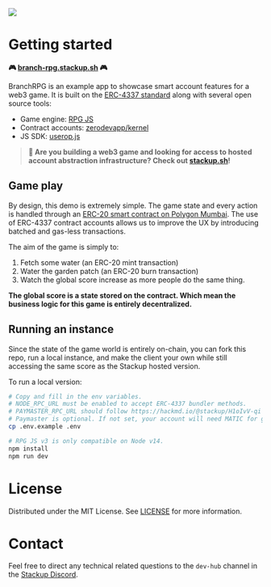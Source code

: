 ![](https://i.imgur.com/1zN8P56.png)

# Getting started

**🎮 [branch-rpg.stackup.sh](https://branch-rpg.stackup.sh/) 🎮**

BranchRPG is an example app to showcase smart account features for a web3 game. It is built on the [ERC-4337 standard](https://github.com/eth-infinitism/account-abstraction/blob/develop/eip/EIPS/eip-4337.md) along with several open source tools:

- Game engine: [RPG JS](https://rpgjs.dev/)
- Contract accounts: [zerodevapp/kernel](https://github.com/zerodevapp/kernel)
- JS SDK: [userop.js](https://github.com/stackup-wallet/userop.js)

> **🚀 Are you building a web3 game and looking for access to hosted account abstraction infrastructure? Check out [stackup.sh](https://www.stackup.sh/)!**

## Game play

By design, this demo is extremely simple. The game state and every action is handled through an [ERC-20 smart contract on Polygon Mumbai](https://mumbai.polygonscan.com/address/0x20d8aE1faAFc55c8e2f1e86D02a62C79D9A43a73). The use of ERC-4337 contract accounts allows us to improve the UX by introducing batched and gas-less transactions.

The aim of the game is simply to:

1. Fetch some water (an ERC-20 mint transaction)
2. Water the garden patch (an ERC-20 burn transaction)
3. Watch the global score increase as more people do the same thing.

**The global score is a state stored on the contract. Which mean the business logic for this game is entirely decentralized.**

## Running an instance

Since the state of the game world is entirely on-chain, you can fork this repo, run a local instance, and make the client your own while still accessing the same score as the Stackup hosted version.

To run a local version:

```bash
# Copy and fill in the env variables.
# NODE_RPC_URL must be enabled to accept ERC-4337 bundler methods.
# PAYMASTER_RPC_URL should follow https://hackmd.io/@stackup/H1oIvV-qi
# Paymaster is optional. If not set, your account will need MATIC for gas.
cp .env.example .env

# RPG JS v3 is only compatible on Node v14.
npm install
npm run dev
```

# License

Distributed under the MIT License. See [LICENSE](./LICENSE) for more information.

# Contact

Feel free to direct any technical related questions to the `dev-hub` channel in the [Stackup Discord](https://discord.gg/VTjJGvMNyW).
